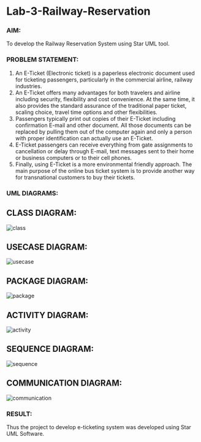 # Lab-3-Railway-Reservation

### AIM:
To develop the Railway Reservation System using Star UML tool.
### PROBLEM STATEMENT:
1. An E-Ticket (Electronic ticket) is a paperless electronic document used for ticketing
passengers, particularly in the commercial airline, railway industries.
2. An E-Ticket offers many advantages for both travelers and airline including security,
flexibility and cost convenience. At the same time, it also provides the standard assurance of
the traditional paper ticket, scaling choice, travel time options and other flexibilities.
3. Passengers typically print out copies of their E-Ticket including confirmation E-mail
and other document. All those documents can be replaced by pulling them out of the computer
again and only a person with proper identification can actually use an E-Ticket.
4. E-Ticket passengers can receive everything from gate assignments to cancellation or
delay through E-mail, text messages sent to their home or business computers or to their cell
phones.
5. Finally, using E-Ticket is a more environmental friendly approach. The main purpose
of the online bus ticket system is to provide another way for transnational customers to buy
their tickets.
### UML DIAGRAMS:
## CLASS DIAGRAM:
![class](https://github.com/Nandhinijaya/Lab-3-Railway-Reservation/assets/121998147/6b2cf022-4360-436d-af83-0d1cbc8d8bcd)
## USECASE DIAGRAM:
![usecase](https://github.com/Nandhinijaya/Lab-3-Railway-Reservation/assets/121998147/2fd80147-e535-4b63-8991-cc97750a6dc0)
## PACKAGE DIAGRAM:
![package](https://github.com/Nandhinijaya/Lab-3-Railway-Reservation/assets/121998147/feb61e77-eff0-4a5d-b604-336f588fbc0f)
## ACTIVITY DIAGRAM:
![activity](https://github.com/Nandhinijaya/Lab-3-Railway-Reservation/assets/121998147/5210c493-b759-4670-97ef-7dd694a34b71)
## SEQUENCE DIAGRAM:
![sequence](https://github.com/Nandhinijaya/Lab-3-Railway-Reservation/assets/121998147/29ef53fb-c03a-4d08-b32f-3ab233636abd)
## COMMUNICATION DIAGRAM:
![communication](https://github.com/Nandhinijaya/Lab-3-Railway-Reservation/assets/121998147/f50d4846-2f30-452f-b4b5-e2fb67688a82)


### RESULT:
Thus the project to develop e-ticketing system was developed using Star UML Software.
